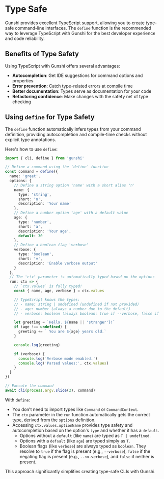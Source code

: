 # Type Safe

Gunshi provides excellent TypeScript support, allowing you to create type-safe command-line interfaces. The `define` function is the recommended way to leverage TypeScript with Gunshi for the best developer experience and code reliability.

## Benefits of Type Safety

Using TypeScript with Gunshi offers several advantages:

- **Autocompletion**: Get IDE suggestions for command options and properties
- **Error prevention**: Catch type-related errors at compile time
- **Better documentation**: Types serve as documentation for your code
- **Refactoring confidence**: Make changes with the safety net of type checking

## Using `define` for Type Safety

The `define` function automatically infers types from your command definition, providing autocompletion and compile-time checks without explicit type annotations.

Here's how to use `define`:

```ts
import { cli, define } from 'gunshi'

// Define a command using the `define` function
const command = define({
  name: 'greet',
  options: {
    // Define a string option 'name' with a short alias 'n'
    name: {
      type: 'string',
      short: 'n',
      description: 'Your name'
    },
    // Define a number option 'age' with a default value
    age: {
      type: 'number',
      short: 'a',
      description: 'Your age',
      default: 30
    },
    // Define a boolean flag 'verbose'
    verbose: {
      type: 'boolean',
      short: 'v',
      description: 'Enable verbose output'
    }
  },
  // The 'ctx' parameter is automatically typed based on the options
  run: ctx => {
    // `ctx.values` is fully typed!
    const { name, age, verbose } = ctx.values

    // TypeScript knows the types:
    // - name: string | undefined (undefined if not provided)
    // - age: number (always a number due to the default)
    // - verbose: boolean (always boolean: true if --verbose, false if --no-verbose or omitted)

    let greeting = `Hello, ${name || 'stranger'}!`
    if (age !== undefined) {
      greeting += ` You are ${age} years old.`
    }

    console.log(greeting)

    if (verbose) {
      console.log('Verbose mode enabled.')
      console.log('Parsed values:', ctx.values)
    }
  }
})

// Execute the command
await cli(process.argv.slice(2), command)
```

With `define`:

- You don't need to import types like `Command` or `CommandContext`.
- The `ctx` parameter in the `run` function automatically gets the correct type, derived from the `options` definition.
- Accessing `ctx.values.optionName` provides type safety and autocompletion based on the option's `type` and whether it has a `default`.
  - Options without a `default` (like `name`) are typed as `T | undefined`.
  - Options with a `default` (like `age`) are typed simply as `T`.
  - Boolean flags (like `verbose`) are always typed as `boolean`. They resolve to `true` if the flag is present (e.g., `--verbose`), `false` if the negating flag is present (e.g., `--no-verbose`), and `false` if neither is present.

This approach significantly simplifies creating type-safe CLIs with Gunshi.
